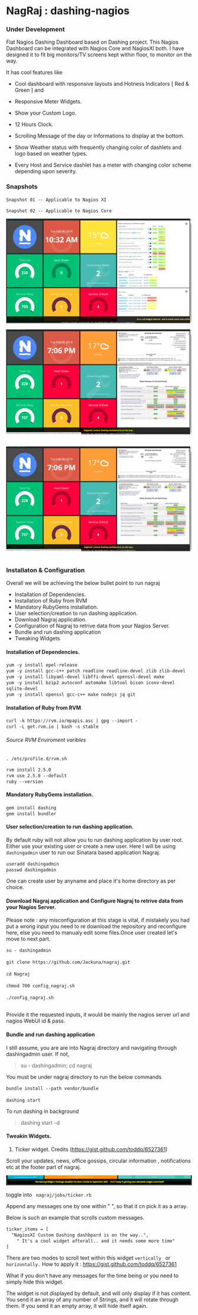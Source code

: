 # NagRaj : dashing-nagios

### Under Development

Flat Nagios Dashing Dashboard based on Dashing project.
This Nagios Dashboard can be integrated with Nagios Core and NagiosXI both.
I have designed it to fit big monitors/TV screens kept within floor, to monitor on the way.


It has cool features like

* Cool dashboard with responsive layouts and Hotness Indicators [ Red & Green ]  and 

* Responsive Meter Widgets.

* Show your Custom Logo.

* 12 Hours Clock.

* Scrolling Message of the day or Informations to display at the bottom.

* Show Weather status with frequently changing color of dashlets and logo based on weather types.

* Every Host and Service dashlet has a meter with changing color scheme depending upon severity.

### Snapshots 
```
Snapshot 01 -- Applicable to Nagios XI
```
```
Snapshot 02 -- Applicable to Nagios Core
```

![Nagraj with NagiosXI](https://github.com/Jackuna/Nagraj/blob/master/NagRaj.jpg)

![Nagraj with Nagios Core ](https://github.com/Jackuna/Nagraj/blob/master/Nagraj_snap03.jpg)

![Nagraj](https://github.com/Jackuna/Nagraj/blob/master/anim_nagraj.gif)



### Installaton & Configuration

Overall we will be achieving the below bullet point to run nagraj
* Installation of Dependencies.
* Installation of Ruby from RVM
* Mandatory RubyGems installation.
* User selection/creation to run dashing application.
* Download Nagraj application.
* Configuration of Nagraj to retrive data from your Nagios Server.
* Bundle and run dashing application 
* Tweaking Widgets

#### Installation of Dependencies.

```
yum -y install epel-release
yum -y install gcc-c++ patch readline readline-devel zlib zlib-devel
yum -y install libyaml-devel libffi-devel openssl-devel make
yum -y install bzip2 autoconf automake libtool bison iconv-devel sqlite-devel
yum -y install openssl gcc-c++ make nodejs jq git
```
#### Installation of Ruby from RVM

```
curl -k https://rvm.io/mpapis.asc | gpg --import -
curl -L get.rvm.io | bash -s stable
```

###### Source RVM Enviroment varibles
` . /etc/profile.d/rvm.sh `

```
rvm install 2.5.0
rvm use 2.5.0 --default
ruby --version
```

#### Mandatory RubyGems installation.

```
gem install dashing
gem install bundler
```

#### User selection/creation to run dashing application.
By default ruby will not allow you to run dashing application by user root.
Either use your existing user or create a new user.
Here I will be using ` dashingadmin ` user to run our Sinatara based application Nagraj.

```
useradd dashingadmin
passwd dashingadmin

```
One can create user by anyname and place it's home directory as per choice.

#### Download Nagraj application and Configure Nagraj to retrive data from your Nagios Server.

Please note : any misconfiguration at this stage is vital, if mistakely you had put a wrong input you need to re download the repository and reconfigure here, else you need to manualy edit some files.Once user created let's move to next part.


```
su - dashingadmin

git clone https://github.com/Jackuna/nagraj.git

cd Nagraj

chmod 700 config_nagraj.sh

./config_nagraj.sh
 
```
Provide it the requested inputs, it would be mainly the nagios server url and nagios WebUI id & pass.

#### Bundle and run dashing application

I still assume, you are are into Nagraj directory and navigating through dashingadmin user.
If not,

> su - dashingadmin; cd nagraj

You must be under nagraj directory to run the below commands
```
bundle install --path vendor/bundle

dashing start

```
To run dashing in background

>   dashing start -d




#### Tweakin Widgets.

1. Ticker widget. Credits (https://gist.github.com/toddq/6527361) 

Scroll your updates, news, office gossips, circular information , notifications etc at the footer part of nagraj. 

![Ticker](https://github.com/Jackuna/nagraj/blob/master/ticker.png)

toggle into  `  nagraj/jobs/ticker.rb `

Append any messages one by one within " ", so that it cn pick it as a array.

Below is such an example that scrolls custom messages.

```
ticker_items = [
  "NagiosXI Custom Dashing dashbpard is on the way..",
	" It's a cool widget afterall.. and it needs some more time"
]

````
There are two modes to scroll text within this widget `vertically ` or ` horizontally.`
How to apply it :  https://gist.github.com/toddq/6527361

What if you don't have any messages for the time being or you need to simply hide this widget.

The widget is not displayed by default, and will only display if it has content. You send it an array of any number of Strings, and it will rotate through them. If you send it an empty array, it will hide itself again.

